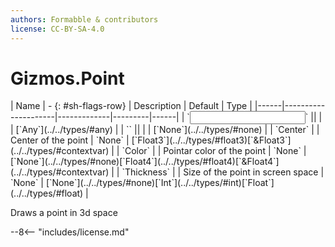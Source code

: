 ```yaml
---
authors: Formabble & contributors
license: CC-BY-SA-4.0
---
```



# Gizmos.Point

<div class="sh-parameters" markdown="1">
| Name | - {: #sh-flags-row} | Description | Default | Type |
|------|---------------------|-------------|---------|------|
| `<input>` || | | [`Any`](../../types/#any) |
| `<output>` || | | [`None`](../../types/#none) |
| `Center` |  | Center of the point | `None` | [`Float3`](../../types/#float3)[`&Float3`](../../types/#contextvar) |
| `Color` |  | Pointar color of the point | `None` | [`None`](../../types/#none)[`Float4`](../../types/#float4)[`&Float4`](../../types/#contextvar) |
| `Thickness` |  | Size of the point in screen space | `None` | [`None`](../../types/#none)[`Int`](../../types/#int)[`Float`](../../types/#float) |

</div>

Draws a point in 3d space

--8<-- "includes/license.md"

